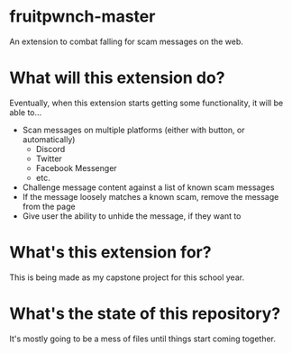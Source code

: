 # fruitpwnch-master
An extension to combat falling for scam messages on the web.

# What will this extension do?
Eventually, when this extension starts getting some functionality, it will be able to...
- Scan messages on multiple platforms (either with button, or automatically)
  - Discord
  - Twitter
  - Facebook Messenger
  - etc.
- Challenge message content against a list of known scam messages
- If the message loosely matches a known scam, remove the message from the page
- Give user the ability to unhide the message, if they want to

# What's this extension for?
This is being made as my capstone project for this school year.

# What's the state of this repository?
It's mostly going to be a mess of files until things start coming together.
